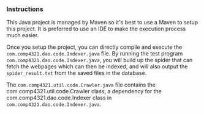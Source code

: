 ### Instructions

This Java project is managed by Maven so it's best to use a Maven to setup this project. It is preferred to use an IDE to make the execution process much easier.

Once you setup the project, you can directly compile and execute the ``com.comp4321.dao.code.Indexer.java`` file. By running the test program ``com.comp4321.dao.code.Indexer.java``, you will build up the spider that can fetch the webpages which can then be indexed, and will also output the ``spider_result.txt`` from the saved files in the database.

The ``com.comp4321.util.code.Crawler.java`` file contains the com.comp4321.util.code.Crawler class, a dependency for the com.comp4321.dao.code.Indexer class in ``com.comp4321.dao.code.Indexer.java``.